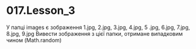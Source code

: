 # 017.Lesson_3

У папці images є зображення 1.jpg, 2.jpg, 3.jpg, 4.jpg, 5 .jpg, 6.jpg, 7.jpg, 8.jpg, 9.jpg Вивести зображення з цієї папки, отримане випадковим чином (Math.random)